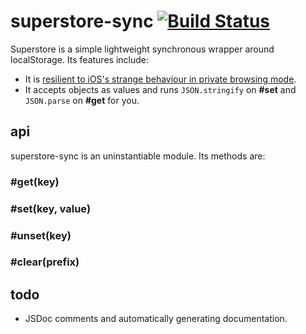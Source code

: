 # superstore-sync [![Build Status](https://travis-ci.org/matthew-andrews/superstore-sync.png?branch=master)](https://travis-ci.org/matthew-andrews/superstore-sync)

Superstore is a simple lightweight synchronous wrapper around localStorage.  Its features include:

- It is [resilient to iOS's strange behaviour in private browsing mode](http://stackoverflow.com/questions/14555347/html5-localstorage-doesnt-works-in-ios-safari-private-browsing).
- It accepts objects as values and runs `JSON.stringify` on **#set** and `JSON.parse` on **#get** for you.

## api

superstore-sync is an uninstantiable module.  Its methods are:

### #get(key)

### #set(key, value)

### #unset(key)

### #clear(prefix)

## todo

- JSDoc comments and automatically generating documentation.
